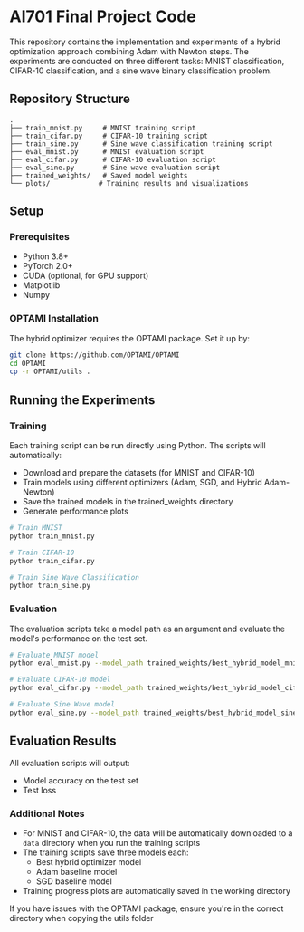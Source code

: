 # AI701 Final Project Code
This repository contains the implementation and experiments of a hybrid optimization approach combining Adam with Newton steps. The experiments are conducted on three different tasks: MNIST classification, CIFAR-10 classification, and a sine wave binary classification problem.

## Repository Structure
```
.
├── train_mnist.py     # MNIST training script
├── train_cifar.py     # CIFAR-10 training script
├── train_sine.py      # Sine wave classification training script
├── eval_mnist.py      # MNIST evaluation script
├── eval_cifar.py      # CIFAR-10 evaluation script
├── eval_sine.py       # Sine wave evaluation script
├── trained_weights/   # Saved model weights
└── plots/            # Training results and visualizations
```

## Setup

### Prerequisites
- Python 3.8+
- PyTorch 2.0+
- CUDA (optional, for GPU support)
- Matplotlib
- Numpy

### OPTAMI Installation
The hybrid optimizer requires the OPTAMI package. Set it up by:
```bash
git clone https://github.com/OPTAMI/OPTAMI
cd OPTAMI
cp -r OPTAMI/utils .
```

## Running the Experiments

### Training

Each training script can be run directly using Python. The scripts will automatically:
- Download and prepare the datasets (for MNIST and CIFAR-10)
- Train models using different optimizers (Adam, SGD, and Hybrid Adam-Newton)
- Save the trained models in the trained_weights directory
- Generate performance plots

```bash
# Train MNIST
python train_mnist.py

# Train CIFAR-10
python train_cifar.py

# Train Sine Wave Classification
python train_sine.py
```

### Evaluation

The evaluation scripts take a model path as an argument and evaluate the model's performance on the test set.

```bash
# Evaluate MNIST model
python eval_mnist.py --model_path trained_weights/best_hybrid_model_mnist.pth

# Evaluate CIFAR-10 model
python eval_cifar.py --model_path trained_weights/best_hybrid_model_cifar.pth

# Evaluate Sine Wave model
python eval_sine.py --model_path trained_weights/best_hybrid_model_sine.pth
```

## Evaluation Results
All evaluation scripts will output:
- Model accuracy on the test set
- Test loss

### Additional Notes
- For MNIST and CIFAR-10, the data will be automatically downloaded to a `data` directory when you run the training scripts
- The training scripts save three models each:
  - Best hybrid optimizer model
  - Adam baseline model
  - SGD baseline model
- Training progress plots are automatically saved in the working directory

If you have issues with the OPTAMI package, ensure you're in the correct directory when copying the utils folder
